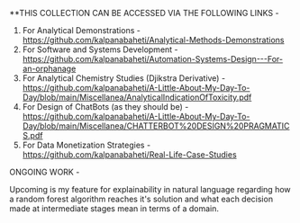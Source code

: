
**THIS COLLECTION CAN BE ACCESSED VIA THE FOLLOWING LINKS - 

1. For Analytical Demonstrations - https://github.com/kalpanabaheti/Analytical-Methods-Demonstrations
2. For Software and Systems Development - https://github.com/kalpanabaheti/Automation-Systems-Design---For-an-orphanage
3. For Analytical Chemistry Studies (Djikstra Derivative) - https://github.com/kalpanabaheti/A-Little-About-My-Day-To-Day/blob/main/Miscellanea/AnalyticalIndicationOfToxicity.pdf
4. For Design of ChatBots (as they should be) - https://github.com/kalpanabaheti/A-Little-About-My-Day-To-Day/blob/main/Miscellanea/CHATTERBOT%20DESIGN%20PRAGMATICS.pdf
5. For Data Monetization Strategies - https://github.com/kalpanabaheti/Real-Life-Case-Studies

ONGOING WORK - 

Upcoming is my feature for explainability in natural language regarding how a random forest algorithm reaches it's solution and what each decision made at intermediate stages mean in terms of a domain. 

